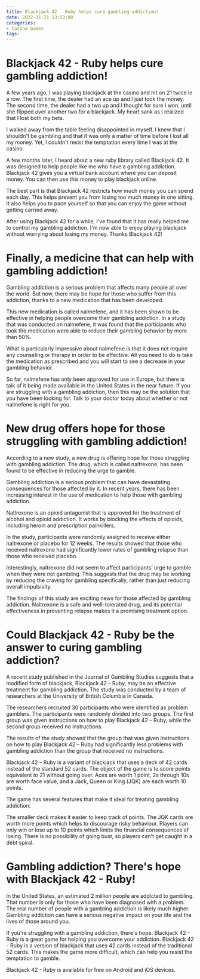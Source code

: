 ```yaml
---
title: Blackjack 42   Ruby helps cure gambling addiction!
date: 2022-11-21 13:53:08
categories:
- Casino Games
tags:
---
```



#  Blackjack 42 - Ruby helps cure gambling addiction!

A few years ago, I was playing blackjack at the casino and hit on 21 twice in a row. The first time, the dealer had an ace up and I just took the money. The second time, the dealer had a two up and I thought for sure I won, until she flipped over another two for a blackjack. My heart sank as I realized that I lost both my bets.

I walked away from the table feeling disappointed in myself. I knew that I shouldn't be gambling and that it was only a matter of time before I lost all my money. Yet, I couldn't resist the temptation every time I was at the casino.

A few months later, I heard about a new ruby library called Blackjack 42. It was designed to help people like me who have a gambling addiction. Blackjack 42 gives you a virtual bank account where you can deposit money. You can then use this money to play blackjack online.

The best part is that Blackjack 42 restricts how much money you can spend each day. This helps prevent you from losing too much money in one sitting. It also helps you to pace yourself so that you can enjoy the game without getting carried away.

After using Blackjack 42 for a while, I've found that it has really helped me to control my gambling addiction. I'm now able to enjoy playing blackjack without worrying about losing my money. Thanks Blackjack 42!

#  Finally, a medicine that can help with gambling addiction!

Gambling addiction is a serious problem that affects many people all over the world. But now, there may be hope for those who suffer from this addiction, thanks to a new medication that has been developed.

This new medication is called nalmefene, and it has been shown to be effective in helping people overcome their gambling addiction. In a study that was conducted on nalmefene, it was found that the participants who took the medication were able to reduce their gambling behavior by more than 50%.

What is particularly impressive about nalmefene is that it does not require any counseling or therapy in order to be effective. All you need to do is take the medication as prescribed and you will start to see a decrease in your gambling behavior.

So far, nalmefene has only been approved for use in Europe, but there is talk of it being made available in the United States in the near future. If you are struggling with a gambling addiction, then this may be the solution that you have been looking for. Talk to your doctor today about whether or not nalmefene is right for you.

#  New drug offers hope for those struggling with gambling addiction!

According to a new study, a new drug is offering hope for those struggling with gambling addiction. The drug, which is called naltrexone, has been found to be effective in reducing the urge to gamble.

Gambling addiction is a serious problem that can have devastating consequences for those affected by it. In recent years, there has been increasing interest in the use of medication to help those with gambling addiction.

Naltrexone is an opioid antagonist that is approved for the treatment of alcohol and opioid addiction. It works by blocking the effects of opioids, including heroin and prescription painkillers.

In the study, participants were randomly assigned to receive either naltrexone or placebo for 12 weeks. The results showed that those who received naltrexone had significantly lower rates of gambling relapse than those who received placebo.

Interestingly, naltrexone did not seem to affect participants’ urge to gamble when they were not gambling. This suggests that the drug may be working by reducing the craving for gambling specifically, rather than just reducing overall impulsivity.

The findings of this study are exciting news for those affected by gambling addiction. Naltrexone is a safe and well-tolerated drug, and its potential effectiveness in preventing relapse makes it a promising treatment option.

#  Could Blackjack 42 - Ruby be the answer to curing gambling addiction?

A recent study published in the Journal of Gambling Studies suggests that a modified form of blackjack, Blackjack 42 – Ruby, may be an effective treatment for gambling addiction. The study was conducted by a team of researchers at the University of British Columbia in Canada.

The researchers recruited 30 participants who were identified as problem gamblers. The participants were randomly divided into two groups. The first group was given instructions on how to play Blackjack 42 – Ruby, while the second group received no instructions.

The results of the study showed that the group that was given instructions on how to play Blackjack 42 – Ruby had significantly less problems with gambling addiction than the group that received no instructions.

Blackjack 42 – Ruby is a variant of blackjack that uses a deck of 42 cards instead of the standard 52 cards. The object of the game is to score points equivalent to 21 without going over. Aces are worth 1 point, 2s through 10s are worth face value, and a Jack, Queen or King (JQK) are each worth 10 points.

The game has several features that make it ideal for treating gambling addiction:


The smaller deck makes it easier to keep track of points.
The JQK cards are worth more points which helps to discourage risky behaviour.
Players can only win or lose up to 10 points which limits the financial consequences of losing.
There is no possibility of going bust, so players can't get caught in a debt spiral.

#  Gambling addiction? There's hope with Blackjack 42 - Ruby!

In the United States, an estimated 2 million people are addicted to gambling. That number is only for those who have been diagnosed with a problem. The real number of people with a gambling addiction is likely much higher. Gambling addiction can have a serious negative impact on your life and the lives of those around you.

If you're struggling with a gambling addiction, there's hope. Blackjack 42 - Ruby is a great game for helping you overcome your addiction. Blackjack 42 - Ruby is a version of blackjack that uses 42 cards instead of the traditional 52 cards. This makes the game more difficult, which can help you resist the temptation to gamble.

Blackjack 42 - Ruby is available for free on Android and iOS devices.
